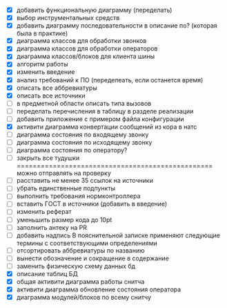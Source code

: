 * [x] добавить функциональную диаграмму (переделать)
* [x] выбор инструментальных средств
* [x] добавить диаграмму последовательности в описание по? (которая была в практике)
* [x] диаграмма классов для обработки звонков
* [x] диаграмма классов для обработки операторов
* [x] диаграмма классов/блоков для клиента шины
* [x] алгоритм работы 
* [x] изменить введение
* [x] анализ требований к ПО (переделеать, если останется время)
* [x] описать все аббревиатуры
* [x] описать все источники
* [ ] в предметной области описать типа вызовов
* [ ] переделать перечисления в таблицу в разделе реализации
* [ ] добавить приложение с примером файла конфигурации
* [x] активити диаграмма конвертации сообщений из кора в натс
* [ ] диаграмма состояния по входящему звонку
* [ ] диаграмма состояния по исходящему звонку
* [ ] диаграмма состояния по оператору?
* [ ] закрыть все тудушки
================================================= можно отправлять на проверку
* [ ] расставить не менее 35 ссылок на источники
* [ ] убрать единственные подпункты
* [ ] выполнить требования нормконтроллера
* [ ] вставить ГОСТ в источники (добавить в введение)
* [ ] изменить реферат
* [ ] уменьшить размер кода до 10pt
* [ ] заполнить антеку на PR
* [ ] добавить надпись В пояснительной записке применяют следующие термины с соответствующими определениями
* [ ] отсортировать аббревиатуры по названию
* [ ] вынести обозначение и сокращение в содержание
* [ ] заменить физическую схему данных бд
* [x] описание таблиц БД
* [x] общая активити диаграмма работы снитча
* [x] активити диаграмма обновление состояния оператора
* [x] диаграмма модулей/блоков по всему снитчу
